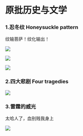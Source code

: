 # 原批历史与文学


### 1.忍冬纹  Honeysuckle pattern

纹输菩萨！纹化输出！

![](https://github.com/DreamingCats/GenshitJokes/raw/main/原批历史与文学/忍冬纹1.jpg)

![](https://github.com/DreamingCats/GenshitJokes/raw/main/原批历史与文学/忍冬纹2.jpg)

![](https://github.com/DreamingCats/GenshitJokes/raw/main/原批历史与文学/忍冬纹与生理结构.png)

### 2.四大悲剧  Four tragedies

![](https://github.com/DreamingCats/GenshitJokes/raw/main/原批历史与文学/四大悲剧.jpg)

### 3.雷霆的威光  

太哈人了，血别贱我身上

![](https://github.com/DreamingCats/GenshitJokes/raw/main/原批历史与文学/雷霆的威光.jpg)